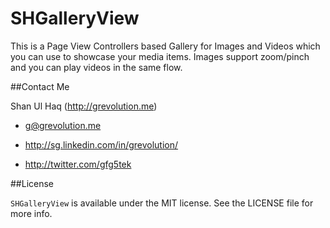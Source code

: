 SHGalleryView
=============

This is a Page View Controllers based Gallery for Images and Videos which you can use to showcase your media items. Images support zoom/pinch and you can play videos in the same flow.

##Contact Me

Shan Ul Haq (http://grevolution.me)

- g@grevolution.me

- http://sg.linkedin.com/in/grevolution/

- http://twitter.com/gfg5tek

##License

`SHGalleryView` is available under the MIT license. See the LICENSE file for more info.